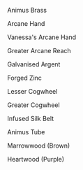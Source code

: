 
Animus Brass

Arcane Hand

Vanessa's Arcane Hand

Greater Arcane Reach

Galvanised Argent

Forged Zinc

Lesser Cogwheel

Greater Cogwheel

Infused Silk Belt

Animus Tube

Marrowwood (Brown)

Heartwood (Purple)